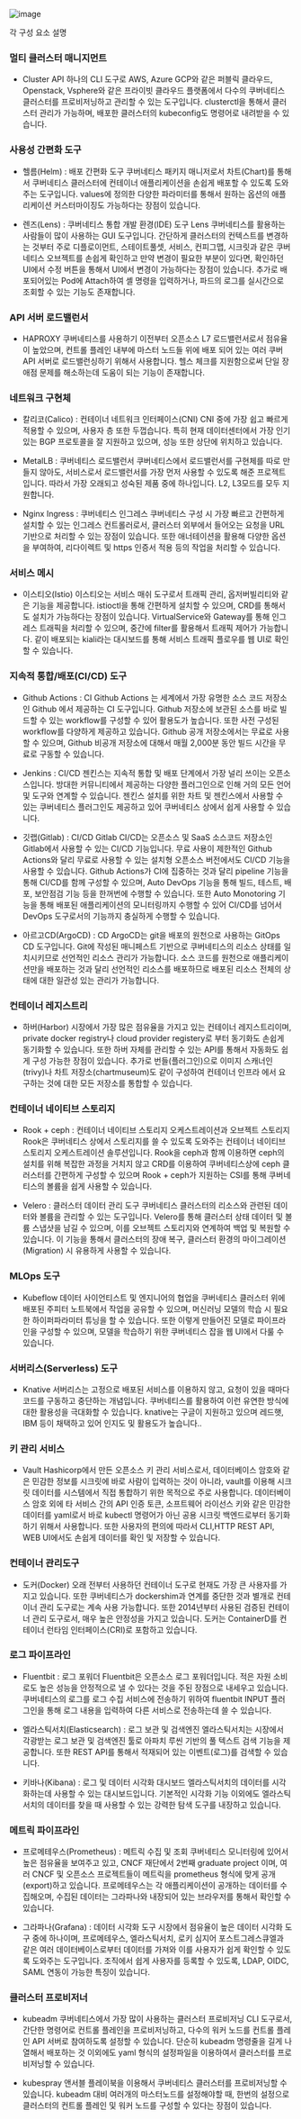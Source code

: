![image](https://user-images.githubusercontent.com/96723249/201588183-a129fb97-2b79-49a3-9760-a2bd77f2a735.png)

각 구성 요소 설명
### 멀티 클러스터 매니지먼트
  * Cluster API
하나의 CLI 도구로 AWS, Azure GCP와 같은 퍼블릭 클라우드, Openstack, Vsphere와 같은 프라이빗 클라우드 플랫폼에서 다수의 쿠버네티스 클러스터를 프로비저닝하고 관리할 수 있는 도구입니다. clusterctl을 통해서 클러스터 관리가 가능하며, 배포한 클러스터의 kubeconfig도 명령어로 내려받을 수 있습니다.

### 사용성 간편화 도구
  * 헬름(Helm) : 배포 간편화 도구
쿠버네티스 패키지 매니저로서 차트(Chart)를 통해서 쿠버네티스 클러스터에 컨테이너 애플리케이션을 손쉽게 배포할 수 있도록 도와주는 도구입니다. values에 정의한 다양한 파라미터를 통해서 원하는 옵션의 애플리케이션 커스터마이징도 가능하다는 장점이 있습니다.

  * 렌즈(Lens) : 쿠버네티스 통합 개발 환경(IDE) 도구
Lens 쿠버네티스를 활용하는 사람들이 많이 사용하는 GUI 도구입니다. 간단하게 클러스터의 컨텍스트를 변경하는 것부터 주로 디플로이먼트, 스테이트풀셋, 서비스, 컨피그맵, 시크릿과 같은 쿠버네티스 오브젝트를 손쉽게 확인하고 만약 변경이 필요한 부분이 있다면, 확인하던 UI에서 수정 버튼을 통해서 UI에서 변경이 가능하다는 장점이 있습니다. 추가로 배포되어있는 Pod에 Attach하여 셸 명령을 입력하거나, 파드의 로그를 실시간으로 조회할 수 있는 기능도 존재합니다.

### API 서버 로드밸런서
  * HAPROXY
쿠버네티스를 사용하기 이전부터 오픈소스 L7 로드밸런서로서 점유율이 높았으며, 컨트롤 플레인 내부에 마스터 노드들 위에 배포 되어 있는 여러 쿠버 API 서버로 로드밸런싱하기 위해서 사용합니다. 헬스 체크를 지원함으로써 단일 장애점 문제를 해소하는데 도움이 되는 기능이 존재합니다.

### 네트워크 구현체
  * 칼리코(Calico) : 컨테이너 네트워크 인터페이스(CNI)
CNI 중에 가장 쉽고 빠르게 적용할 수 있으며, 사용자 층 또한 두껍습니다. 특히 현재 데이터센터에서 가장 인기 있는 BGP 프로토콜을 잘 지원하고 있으며, 성능 또한 상단에 위치하고 있습니다.

  * MetalLB : 쿠버네티스 로드밸런서
쿠버네티스에서 로드밸런서를 구현체를 따로 만들지 않아도, 서비스로서 로드밸런서를 가장 먼저 사용할 수 있도록 해준 프로젝트입니다. 따라서 가장 오래되고 성숙된 제품 중에 하나입니다. L2, L3모드를 모두 지원합니다.

  * Nginx Ingress : 쿠버네티스 인그레스
쿠버네티스 구성 시 가장 빠르고 간편하게 설치할 수 있는 인그레스 컨트롤러로서, 클러스터 외부에서 들어오는 요청을 URL 기반으로 처리할 수 있는 장점이 있습니다. 또한 애너테이션을 활용해 다양한 옵션을 부여하여, 리다이렉트 및 https 인증서 적용 등의 작업을 처리할 수 있습니다.

### 서비스 메시
  * 이스티오(Istio)
이스티오는 서비스 매쉬 도구로서 트래픽 관리, 옵저버빌리티와 같은 기능을 제공합니다. istioctl을 통해 간편하게 설치할 수 있으며, CRD를 통해서도 설치가 가능하다는 장점이 있습니다. VirtualService와 Gateway를 통해 인그레스 트래픽을 처리할 수 있으며, 중간에 filter를 활용해서 트래픽 제어가 가능합니다. 같이 배포되는 kiali라는 대시보드를 통해 서비스 트래픽 플로우를 웹 UI로 확인할 수 있습니다.

### 지속적 통합/배포(CI/CD) 도구
  * Github Actions : CI
Github Actions 는 세계에서 가장 유명한 소스 코드 저장소인 Github 에서 제공하는 CI 도구입니다. Github 저장소에 보관된 소스를 바로 빌드할 수 있는 workflow를 구성할 수 있어 활용도가 높습니다. 또한 사전 구성된 workflow를 다양하게 제공하고 있습니다. Github 공개 저장소에서는 무료로 사용할 수 있으며, Github 비공개 저장소에 대해서 매월 2,000분 동안 빌드 시간을 무료로 구동할 수 있습니다.

  * Jenkins : CI/CD
젠킨스는 지속적 통합 및 배포 단계에서 가장 널리 쓰이는 오픈소스입니다. 방대한 커뮤니티에서 제공하는 다양한 플러그인으로 인해 거의 모든 언어 및 도구와 연계할 수 있습니다. 젠킨스 설치를 위한 차트 및 젠킨스에서 사용할 수 있는 쿠버네티스 플러그인도 제공하고 있어 쿠버네티스 상에서 쉽게 사용할 수 있습니다.

  * 깃랩(Gitlab) : CI/CD
Gitlab CI/CD는 오픈소스 및 SaaS 소스코드 저장소인 Gitlab에서 사용할 수 있는 CI/CD 기능입니다. 무료 사용이 제한적인 Github Actions와 달리 무료로 사용할 수 있는 설치형 오픈소스 버전에서도 CI/CD 기능을 사용할 수 있습니다. Github Actions가 CI에 집중하는 것과 달리 pipeline 기능을 통해 CI/CD를 함께 구성할 수 있으며, Auto DevOps 기능을 통해 빌드, 테스트, 배포, 보안점검 기능 등을 한꺼번에 수행할 수 있습니다. 또한 Auto Monotoring 기능을 통해 배포된 애플리케이션의 모니터링까지 수행할 수 있어 CI/CD를 넘어서 DevOps 도구로서의 기능까지 충실하게 수행할 수 있습니다.
 
  * 아르고CD(ArgoCD) : CD
ArgoCD는 git을 배포의 원천으로 사용하는 GitOps CD 도구입니다. Git에 작성된 매니페스트 기반으로 쿠버네티스의 리소스 상태를 일치시키므로 선언적인 리소스 관리가 가능합니다. 소스 코드를 원천으로 애플리케이션만을 배포하는 것과 달리 선언적인 리소스를 배포하므로 배포된 리소스 전체의 상태에 대한 일관성 있는 관리가 가능합니다.

### 컨테이너 레지스트리
  * 하버(Harbor)
시장에서 가장 많은 점유율을 가지고 있는 컨테이너 레지스트리이며, private docker registry나 cloud provider registery로 부터 동기화도 손쉽게 동기화할 수 있습니다. 또한 하버 자체를 관리할 수 있는 API를 통해서 자동화도 쉽게 구성 가능한 장점이 있습니다. 추가로 번들(플러그인)으로 이미지 스캐너인(trivy)나 차트 저장소(chartmuseum)도 같이 구성하여 컨테이너 인프라 에서 요구하는 것에 대한 모든 저장소를 통합할 수 있습니다.

### 컨테이너 네이티브 스토리지
  * Rook + ceph : 컨테이너 네이티브 스토리지 오케스트레이션과 오브젝트 스토리지
Rook은 쿠버네티스 상에서 스토리지를 쓸 수 있도록 도와주는 컨테이너 네이티브 스토리지 오케스트레이션 솔루션입니다. Rook을 ceph과 함께 이용하면 ceph의 설치를 위해 복잡한 과정을 거치지 않고 CRD를 이용하여 쿠버네티스상에 ceph 클러스터를 간편하게 구성할 수 있으며 Rook + ceph가 지원하는 CSI를 통해 쿠버네티스의 볼륨을 쉽게 사용할 수 있습니다.

  * Velero : 클러스터 데이터 관리 도구
쿠버네티스 클러스터의 리소스와 관련된 데이터와 볼륨을 관리할 수 있는 도구입니다. Velero를 통해 클러스터 상태 데이터 및 볼륨 스냅샷을 남길 수 있으며, 이를 오브젝트 스토리지와 연계하여 백업 및 복원할 수 있습니다. 이 기능을 통해서 클러스터의 장애 복구, 클러스터 환경의 마이그레이션(Migration) 시 유용하게 사용할 수 있습니다.

### MLOps 도구
  * Kubeflow
데이터 사이언티스트 및 엔지니어의 협업을 쿠버네티스 클러스터 위에 배포된 주피터 노트북에서 작업을 공유할 수 있으며, 머신러닝 모델의 학습 시 필요한 하이퍼파라미터 튜닝을 할 수 있습니다. 또한 이렇게 만들어진 모델로 파이프라인을 구성할 수 있으며, 모델을 학습하기 위한 쿠버네티스 잡을 웹 UI에서 다룰 수 있습니다.

### 서버리스(Serverless) 도구
  * Knative
서버리스는 고정으로 배포된 서비스를 이용하지 않고, 요청이 있을 때마다 코드를 구동하고 중단하는 개념입니다. 쿠버네티스를 활용하여 이런 유연한 방식에 대한 활용성을 극대화할 수 있습니다. knative는 구글이 지원하고 있으며 레드햇, IBM 등이 채택하고 있어 인지도 및 활용도가 높습니다..

### 키 관리 서비스
  * Vault
Hashicorp에서 만든 오픈소스 키 관리 서비스로서, 데이터베이스 암호와 같은 민감한 정보를 시크릿에 바로 사람이 입력하는 것이 아니라, vault를 이용해 시크릿 데이터를 시스템에서 직접 통합하기 위한 목적으로 주로 사용합니다. 데이터베이스 암호 외에 타 서비스 간의 API 인증 토큰, 소프트웨어 라이선스 키와 같은 민감한 데이터를 yaml로서 바로 kubectl 명령어가 아닌 공용 시크릿 백엔드로부터 동기화하기 위해서 사용합니다. 또한 사용자의 편의에 따라서 CLI,HTTP REST API, WEB UI에서도 손쉽게 데이터를 확인 및 저장할 수 있습니다.

### 컨테이너 관리도구
  * 도커(Docker)
오래 전부터 사용하던 컨테이너 도구로 현재도 가장 큰 사용자를 가지고 있습니다. 또한 쿠버네티스가 dockershim과 연계를 중단한 것과 별개로 컨테이너 관리 도구로는 계속 사용 가능합니다. 또한 2014년부터 사용된 검증된 컨테이너 관리 도구로서, 매우 높은 안정성을 가지고 있습니다. 도커는 ContainerD를 컨테이너 런타임 인터페이스(CRI)로 포함하고 있습니다.

### 로그 파이프라인
  * Fluentbit : 로그 포워더
Fluentbit은 오픈소스 로그 포워더입니다. 적은 자원 소비로도 높은 성능을 안정적으로 낼 수 있다는 것을 주된 장점으로 내세우고 있습니다. 쿠버네티스의 로그를 로그 수집 서비스에 전송하기 위하여 fluentbit INPUT 플러그인을 통해 로그 내용을 입력하여 다른 서비스로 전송하는데 쓸 수 있습니다.

  * 엘라스틱서치(Elasticsearch) : 로그 보관 및 검색엔진
엘라스틱서치는 시장에서 각광받는 로그 보관 및 검색엔진 툴로 아파치 루씬 기반의 풀 텍스트 검색 기능을 제공합니다. 또한 REST API를 통해서 적재되어 있는 이벤트(로그)를 검색할 수 있습니다.

  * 키바나(Kibana) : 로그 및 데이터 시각화 대시보드
엘라스틱서치의 데이터를 시각화하는데 사용할 수 있는 대시보드입니다. 기본적인 시각화 기능 이외에도 엘라스틱서치의 데이터를 찾을 때 사용할 수 있는 강력한 탐색 도구를 내장하고 있습니다.

### 메트릭 파이프라인
  * 프로메테우스(Prometheus) : 메트릭 수집 및 조회
쿠버네티스 모니터링에 있어서 높은 점유율을 보여주고 있고, CNCF 재단에서 2번째 graduate project 이며, 여러 CNCF 및 오픈소스 프로젝트들이 메트릭을 prometheus 형식에 맞게 공개(export)하고 있습니다. 프로메테우스는 각 애플리케이션이 공개하는 데이터를 수집해오며, 수집된 데이터는 그라파나와 내장되어 있는 브라우저를 통해서 확인할 수 있습니다.

  * 그라파나(Grafana) : 데이터 시각화 도구
시장에서 점유율이 높은 데이터 시각화 도구 중에 하나이며, 프로메테우스, 엘라스틱서치, 로키 심지어 포스트그레스큐엘과 같은 여러 데이터베이스로부터 데이터를 가져와 이를 사용자가 쉽게 확인할 수 있도록 도와주는 도구입니다. 조직에서 쉽게 사용자를 등록할 수 있도록, LDAP, OIDC, SAML 연동이 가능한 특징이 있습니다.

### 클러스터 프로비저너
  * kubeadm
쿠버네티스에서 가장 많이 사용하는 클러스터 프로비저닝 CLI 도구로서, 간단한 명령어로 컨트롤 플레인을 프로비저닝하고, 다수의 워커 노드를 컨트롤 플레인 API 서버로 참여하도록 설정할 수 있습니다. 단순히 kubeadm 명령줄을 길게 나열해서 배포하는 것 이외에도 yaml 형식의 설정파일을 이용하여서 클러스터를 프로비저닝할 수 있습니다.

  * kubespray
앤서블 플레이북을 이용해서 쿠버네티스 클러스터를 프로비저닝할 수 있습니다. kubeadm 대비 여러개의 마스터노드를 설정해야할 때, 한번의 설정으로 클러스터의 컨트롤 플레인 및 워커 노드를 구성할 수 있다는 장점이 있습니다.
